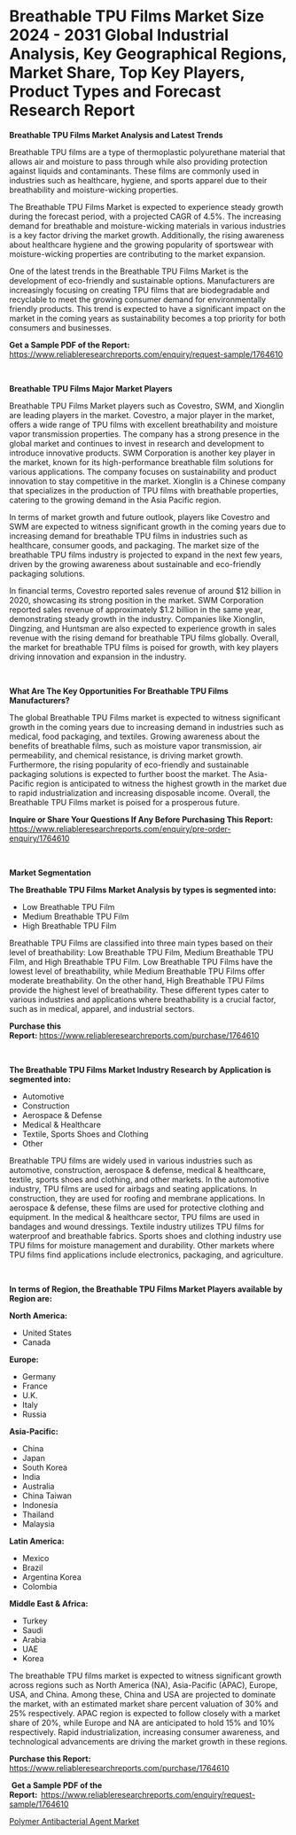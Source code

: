 <p><h1>Breathable TPU Films Market Size 2024 - 2031 Global Industrial Analysis, Key Geographical Regions, Market Share, Top Key Players, Product Types and Forecast Research Report</h1></p><p><strong>Breathable TPU Films Market Analysis and Latest Trends</strong></p>
<p><p>Breathable TPU films are a type of thermoplastic polyurethane material that allows air and moisture to pass through while also providing protection against liquids and contaminants. These films are commonly used in industries such as healthcare, hygiene, and sports apparel due to their breathability and moisture-wicking properties.</p><p>The Breathable TPU Films Market is expected to experience steady growth during the forecast period, with a projected CAGR of 4.5%. The increasing demand for breathable and moisture-wicking materials in various industries is a key factor driving the market growth. Additionally, the rising awareness about healthcare hygiene and the growing popularity of sportswear with moisture-wicking properties are contributing to the market expansion.</p><p>One of the latest trends in the Breathable TPU Films Market is the development of eco-friendly and sustainable options. Manufacturers are increasingly focusing on creating TPU films that are biodegradable and recyclable to meet the growing consumer demand for environmentally friendly products. This trend is expected to have a significant impact on the market in the coming years as sustainability becomes a top priority for both consumers and businesses.</p></p>
<p><strong>Get a Sample PDF of the Report:&nbsp;</strong> <a href="https://www.reliableresearchreports.com/enquiry/request-sample/1764610">https://www.reliableresearchreports.com/enquiry/request-sample/1764610</a></p>
<p>&nbsp;</p>
<p><strong>Breathable TPU Films Major Market Players</strong></p>
<p><p>Breathable TPU Films Market players such as Covestro, SWM, and Xionglin are leading players in the market. Covestro, a major player in the market, offers a wide range of TPU films with excellent breathability and moisture vapor transmission properties. The company has a strong presence in the global market and continues to invest in research and development to introduce innovative products. SWM Corporation is another key player in the market, known for its high-performance breathable film solutions for various applications. The company focuses on sustainability and product innovation to stay competitive in the market. Xionglin is a Chinese company that specializes in the production of TPU films with breathable properties, catering to the growing demand in the Asia Pacific region.</p><p>In terms of market growth and future outlook, players like Covestro and SWM are expected to witness significant growth in the coming years due to increasing demand for breathable TPU films in industries such as healthcare, consumer goods, and packaging. The market size of the breathable TPU films industry is projected to expand in the next few years, driven by the growing awareness about sustainable and eco-friendly packaging solutions.</p><p>In financial terms, Covestro reported sales revenue of around $12 billion in 2020, showcasing its strong position in the market. SWM Corporation reported sales revenue of approximately $1.2 billion in the same year, demonstrating steady growth in the industry. Companies like Xionglin, Dingzing, and Huntsman are also expected to experience growth in sales revenue with the rising demand for breathable TPU films globally. Overall, the market for breathable TPU films is poised for growth, with key players driving innovation and expansion in the industry.</p></p>
<p>&nbsp;</p>
<p><strong>What Are The Key Opportunities For Breathable TPU Films Manufacturers?</strong></p>
<p><p>The global Breathable TPU Films market is expected to witness significant growth in the coming years due to increasing demand in industries such as medical, food packaging, and textiles. Growing awareness about the benefits of breathable films, such as moisture vapor transmission, air permeability, and chemical resistance, is driving market growth. Furthermore, the rising popularity of eco-friendly and sustainable packaging solutions is expected to further boost the market. The Asia-Pacific region is anticipated to witness the highest growth in the market due to rapid industrialization and increasing disposable income. Overall, the Breathable TPU Films market is poised for a prosperous future.</p></p>
<p><strong>Inquire or Share Your Questions If Any Before Purchasing This Report:</strong> <a href="https://www.reliableresearchreports.com/enquiry/pre-order-enquiry/1764610">https://www.reliableresearchreports.com/enquiry/pre-order-enquiry/1764610</a></p>
<p>&nbsp;</p>
<p><strong>Market Segmentation</strong></p>
<p><strong>The Breathable TPU Films Market Analysis by types is segmented into:</strong></p>
<p><ul><li>Low Breathable TPU Film</li><li>Medium Breathable TPU Film</li><li>High Breathable TPU Film</li></ul></p>
<p><p>Breathable TPU Films are classified into three main types based on their level of breathability: Low Breathable TPU Film, Medium Breathable TPU Film, and High Breathable TPU Film. Low Breathable TPU Films have the lowest level of breathability, while Medium Breathable TPU Films offer moderate breathability. On the other hand, High Breathable TPU Films provide the highest level of breathability. These different types cater to various industries and applications where breathability is a crucial factor, such as in medical, apparel, and industrial sectors.</p></p>
<p><strong>Purchase this Report:&nbsp;</strong><a href="https://www.reliableresearchreports.com/purchase/1764610">https://www.reliableresearchreports.com/purchase/1764610</a></p>
<p>&nbsp;</p>
<p><strong>The Breathable TPU Films Market Industry Research by Application is segmented into:</strong></p>
<p><ul><li>Automotive</li><li>Construction</li><li>Aerospace & Defense</li><li>Medical & Healthcare</li><li>Textile, Sports Shoes and Clothing</li><li>Other</li></ul></p>
<p><p>Breathable TPU films are widely used in various industries such as automotive, construction, aerospace & defense, medical & healthcare, textile, sports shoes and clothing, and other markets. In the automotive industry, TPU films are used for airbags and seating applications. In construction, they are used for roofing and membrane applications. In aerospace & defense, these films are used for protective clothing and equipment. In the medical & healthcare sector, TPU films are used in bandages and wound dressings. Textile industry utilizes TPU films for waterproof and breathable fabrics. Sports shoes and clothing industry use TPU films for moisture management and durability. Other markets where TPU films find applications include electronics, packaging, and agriculture.</p></p>
<p>&nbsp;</p>
<p><strong>In terms of Region, the Breathable TPU Films Market Players available by Region are:</strong></p>
<p>
    <p> <strong> North America: </strong>
        <ul>
            <li>United States</li>
            <li>Canada</li>
        </ul>
        </p> 
    <p> <strong> Europe: </strong>
        <ul>
            <li>Germany</li>
            <li>France</li>
            <li>U.K.</li>
            <li>Italy</li>
            <li>Russia</li>
        </ul>
        </p> 
    <p> <strong> Asia-Pacific: </strong>
        <ul>
            <li>China</li>
            <li>Japan</li>
            <li>South Korea</li>
            <li>India</li>
            <li>Australia</li>
            <li>China Taiwan</li>
            <li>Indonesia</li>
            <li>Thailand</li>
            <li>Malaysia</li>
        </ul>
        </p> 
    <p> <strong> Latin America: </strong>
        <ul>
            <li>Mexico</li>
            <li>Brazil</li>
            <li>Argentina Korea</li>
            <li>Colombia</li>
        </ul>
        </p> 
    <p> <strong> Middle East & Africa: </strong>
        <ul>
            <li>Turkey</li>
            <li>Saudi</li>
            <li>Arabia</li>
            <li>UAE</li>
            <li>Korea</li>
        </ul>
    </p>
    </p>
<p><p>The breathable TPU films market is expected to witness significant growth across regions such as North America (NA), Asia-Pacific (APAC), Europe, USA, and China. Among these, China and USA are projected to dominate the market, with an estimated market share percent valuation of 30% and 25% respectively. APAC region is expected to follow closely with a market share of 20%, while Europe and NA are anticipated to hold 15% and 10% respectively. Rapid industrialization, increasing consumer awareness, and technological advancements are driving the market growth in these regions.</p></p>
<p><strong>Purchase this Report: </strong><a href="https://www.reliableresearchreports.com/purchase/1764610">https://www.reliableresearchreports.com/purchase/1764610</a></p>
<p>&nbsp;<strong>Get a Sample PDF of the Report:&nbsp;&nbsp;</strong><a href="https://www.reliableresearchreports.com/enquiry/request-sample/1764610">https://www.reliableresearchreports.com/enquiry/request-sample/1764610</a></p>
<p><strong></strong></p>
<p><p><a href="https://github.com/RickHolmes3/Market-Research-Report-List-3/blob/main/polymer-antibacterial-agent-market.md">Polymer Antibacterial Agent Market</a></p></p>